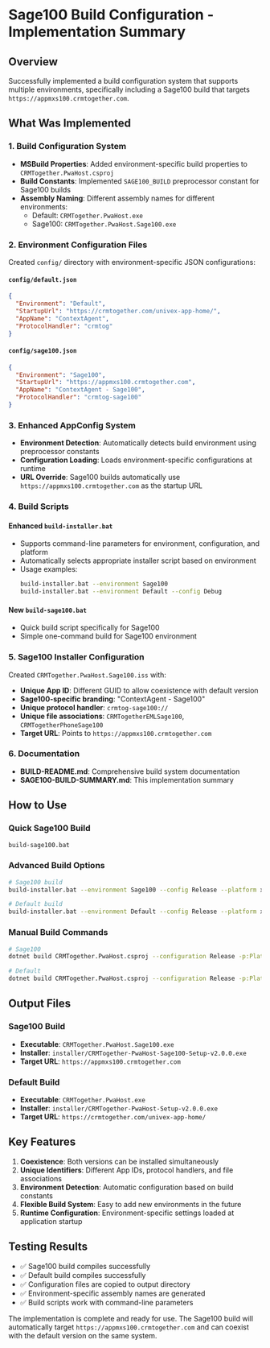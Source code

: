 # Sage100 Build Configuration - Implementation Summary

## Overview
Successfully implemented a build configuration system that supports multiple environments, specifically including a Sage100 build that targets `https://appmxs100.crmtogether.com`.

## What Was Implemented

### 1. Build Configuration System
- **MSBuild Properties**: Added environment-specific build properties to `CRMTogether.PwaHost.csproj`
- **Build Constants**: Implemented `SAGE100_BUILD` preprocessor constant for Sage100 builds
- **Assembly Naming**: Different assembly names for different environments:
  - Default: `CRMTogether.PwaHost.exe`
  - Sage100: `CRMTogether.PwaHost.Sage100.exe`

### 2. Environment Configuration Files
Created `config/` directory with environment-specific JSON configurations:

#### `config/default.json`
```json
{
  "Environment": "Default",
  "StartupUrl": "https://crmtogether.com/univex-app-home/",
  "AppName": "ContextAgent",
  "ProtocolHandler": "crmtog"
}
```

#### `config/sage100.json`
```json
{
  "Environment": "Sage100",
  "StartupUrl": "https://appmxs100.crmtogether.com",
  "AppName": "ContextAgent - Sage100",
  "ProtocolHandler": "crmtog-sage100"
}
```

### 3. Enhanced AppConfig System
- **Environment Detection**: Automatically detects build environment using preprocessor constants
- **Configuration Loading**: Loads environment-specific configurations at runtime
- **URL Override**: Sage100 builds automatically use `https://appmxs100.crmtogether.com` as the startup URL

### 4. Build Scripts
#### Enhanced `build-installer.bat`
- Supports command-line parameters for environment, configuration, and platform
- Automatically selects appropriate installer script based on environment
- Usage examples:
  ```bash
  build-installer.bat --environment Sage100
  build-installer.bat --environment Default --config Debug
  ```

#### New `build-sage100.bat`
- Quick build script specifically for Sage100
- Simple one-command build for Sage100 environment

### 5. Sage100 Installer Configuration
Created `CRMTogether.PwaHost.Sage100.iss` with:
- **Unique App ID**: Different GUID to allow coexistence with default version
- **Sage100-specific branding**: "ContextAgent - Sage100"
- **Unique protocol handler**: `crmtog-sage100://`
- **Unique file associations**: `CRMTogetherEMLSage100`, `CRMTogetherPhoneSage100`
- **Target URL**: Points to `https://appmxs100.crmtogether.com`

### 6. Documentation
- **BUILD-README.md**: Comprehensive build system documentation
- **SAGE100-BUILD-SUMMARY.md**: This implementation summary

## How to Use

### Quick Sage100 Build
```bash
build-sage100.bat
```

### Advanced Build Options
```bash
# Sage100 build
build-installer.bat --environment Sage100 --config Release --platform x64

# Default build
build-installer.bat --environment Default --config Release --platform x64
```

### Manual Build Commands
```bash
# Sage100
dotnet build CRMTogether.PwaHost.csproj --configuration Release -p:Platform=x64 -p:Environment=Sage100

# Default
dotnet build CRMTogether.PwaHost.csproj --configuration Release -p:Platform=x64 -p:Environment=Default
```

## Output Files

### Sage100 Build
- **Executable**: `CRMTogether.PwaHost.Sage100.exe`
- **Installer**: `installer/CRMTogether-PwaHost-Sage100-Setup-v2.0.0.exe`
- **Target URL**: `https://appmxs100.crmtogether.com`

### Default Build
- **Executable**: `CRMTogether.PwaHost.exe`
- **Installer**: `installer/CRMTogether-PwaHost-Setup-v2.0.0.exe`
- **Target URL**: `https://crmtogether.com/univex-app-home/`

## Key Features

1. **Coexistence**: Both versions can be installed simultaneously
2. **Unique Identifiers**: Different App IDs, protocol handlers, and file associations
3. **Environment Detection**: Automatic configuration based on build constants
4. **Flexible Build System**: Easy to add new environments in the future
5. **Runtime Configuration**: Environment-specific settings loaded at application startup

## Testing Results
- ✅ Sage100 build compiles successfully
- ✅ Default build compiles successfully
- ✅ Configuration files are copied to output directory
- ✅ Environment-specific assembly names are generated
- ✅ Build scripts work with command-line parameters

The implementation is complete and ready for use. The Sage100 build will automatically target `https://appmxs100.crmtogether.com` and can coexist with the default version on the same system.
